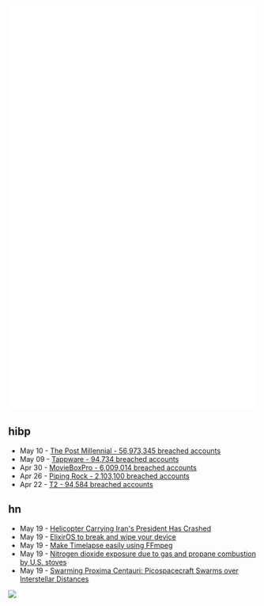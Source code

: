 ![Metrics](https://raw.githubusercontent.com/phixion/phixion/master/metrics.svg)

## hibp

<!--
for https://github.com/phixion/phixion/blob/main/.github/workflows/feeds.yml
-->
<!--START_SECTION:haveibeenpwnd-->
- May 10 - [The Post Millennial - 56,973,345 breached accounts](https://haveibeenpwned.com/PwnedWebsites#ThePostMillennial)
- May 09 - [Tappware - 94,734 breached accounts](https://haveibeenpwned.com/PwnedWebsites#Tappware)
- Apr 30 - [MovieBoxPro - 6,009,014 breached accounts](https://haveibeenpwned.com/PwnedWebsites#MovieBoxPro)
- Apr 26 - [Piping Rock - 2,103,100 breached accounts](https://haveibeenpwned.com/PwnedWebsites#PipingRock)
- Apr 22 - [T2 - 94,584 breached accounts](https://haveibeenpwned.com/PwnedWebsites#T2)
<!--END_SECTION:haveibeenpwnd-->

## hn

<!--
for https://github.com/phixion/phixion/blob/main/.github/workflows/feeds.yml
-->
<!--START_SECTION:hn-->
- May 19 - [Helicopter Carrying Iran's President Has Crashed](https://www.nytimes.com/live/2024/05/19/world/iran-president-helicopter-crash)
- May 19 - [ElixirOS to break and wipe your device](https://xdaforums.com/t/elixiros-to-break-and-wipe-your-device.4672456/)
- May 19 - [Make Timelapse easily using FFmpeg](https://news.ycombinator.com/item?id=40407526)
- May 19 - [Nitrogen dioxide exposure due to gas and propane combustion by U.S. stoves](https://www.science.org/doi/10.1126/sciadv.adm8680)
- May 19 - [Swarming Proxima Centauri: Picospacecraft Swarms over Interstellar Distances](https://astrobiology.com/2024/05/swarming-proxima-centauri-coherent-picospacecraft-swarms-over-interstellar-distances.html)
<!--END_SECTION:hn-->

<!--
for https://yhype.me
-->
![](https://hit.yhype.me/github/profile?user_id=13013670)

